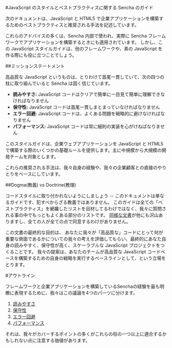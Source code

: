 #JavaScript のスタイルとベストプラクティスに関する Sencha のガイド

次のドキュメントは、JavaScript と HTML5 で企業アプリケーションを構築するためのベストプラクティスと推奨される手法を記述しています。

これらのアドバイスの多くは、Sencha 内部で使われ、実際に Sencha フレームワークでアプリケーションを構築するときにも適用されています。
しかし、この JavaScript スタイルガイドは、他のフレームワークや、素の JavaScript を作る際にも役に立つことでしょう。

##ミッションステートメント

高品質な JavaScript というものは、とりわけて首尾一貫していて、次の四つの柱に取り組んでいると Sencha は固く信じています。

  - **読みやすさ:** JavaScript コードはクリアで簡単に一目見て簡単に理解できなければなりません
  - **保守性:** JavaScript コードは首尾一貫しまとまっていなければなりません
  - **エラー回避:** JavaScript コードは、よくある問題を戦略的に避けなければなりません
  - **パフォーマンス:** JavaScript コードは常に細則の実装を心がけねばなりません

このスタイルガイドは、企業ウェブアプリケーションを JavaScript と HTML5 で構築する際のいくつかの基礎ルールを提供します。主に中規模から大規模の開発チームを対象とします。

これらの推奨される手法は、我々自身の経験や、我々の企業顧客との直接のやりとりをベースにしています。

##Dogma(教義) vs Doctrine(教理)

コードスタイルに取り付かれないようにしましょう -- このドキュメントは単なるガイドです、犯すべからざる教義ではありません。
このガイドは全ての「ベストプラクティス」を網羅したリストを目材してるわけではなく、我々に質問される事の中でもっともよくある部分のリストです。
[同様な文書](Resources.md)が他にも沢山ありますし、全ての人が全ての点で同意するわけがありません。


この文書の最終的な目的は、
あなたに我々が「高品質な」コードにとって何が重要な側面であるかについての我々の考えを評価してもらい、最終的にあなた自身の読みやすく、保守性が高く、スケーラブルな JavaScript プロジェクトをつくることです。
我々の提案は、あなたのチームが高品質な JavaScript コードベースを構築するための自身の戦略を実行するベースラインとして、という立場をとります。

#アウトライン

フレームワークと企業アプリケーションを構築しているSenchaの経験を最も明瞭に表現するために、我々はこの議論を4つのパーツに分けます。

  1. [読みやすさ](Readable_JavaScript.md)
  2. [保守性](Maintainable_JavaScript.md)
  3. [エラー回避](Preventing_JavaScript_Errors.md)
  4. [パフォーマンス](JavaScript_Performance.md)

それは、我々がカバーするポイントの多くがこれらの柱の一つ以上に適合するかもしれない点に注意する価値があります。
